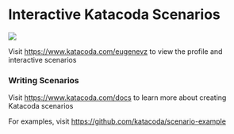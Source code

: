 # Interactive Katacoda Scenarios

[![](http://shields.katacoda.com/katacoda/eugenevz/count.svg)](https://www.katacoda.com/eugenevz "Get your profile on Katacoda.com")

Visit https://www.katacoda.com/eugenevz to view the profile and interactive scenarios

### Writing Scenarios
Visit https://www.katacoda.com/docs to learn more about creating Katacoda scenarios

For examples, visit https://github.com/katacoda/scenario-example
